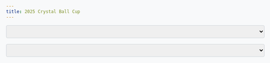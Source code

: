 ```yaml
---
title: 2025 Crystal Ball Cup
---
```


<meta name="viewport" content="width=device-width, initial-scale=1">
<link rel="preconnect" href="https://fonts.googleapis.com">
<link rel="preconnect" href="https://fonts.gstatic.com" crossorigin>

<script src="https://cdn.plot.ly/plotly-3.0.3.min.js"></script>
<script src="https://d3js.org/d3.v7.min.js"></script>
<style>
html {
    background-color: #f8f9fa;
}

body {
    font-family: 'Inter', sans-serif;
    font-variation-settings: 'wdth' 55;
    background-color: #f8f9fa;
    color: #212529;
    max-width: 50em;
}

main {
    max-width: 80rem;
    padding: 1rem;
    margin: auto;
}

h1 {
    text-align: center;
}

select {
    width: 100%;
    padding: 0.5rem;
    margin-bottom: 1rem;
    border: 1px solid #ced4da;
    border-radius: 0.25rem;
}

#plot {
    width: 100%;
}

.plot-row {
    display: flex;
    align-items: center;
    margin-bottom: 1rem;
}

.plot-label {
    width: 150px;
    padding-right: 1rem;
}

.plot-outcome {
    width: 80px;
    font-weight: bold;
    text-align: center;
    padding-right: 1rem;
}

.outcome-chip {
    display: inline-block;
    padding: 0.2em 0.6em;
    border-radius: 1em;
    font-size: 0.8em;
    text-align: center;
    white-space: nowrap;
    vertical-align: middle;
    line-height: 1;
}

.outcome-pending .outcome-chip {
    background-color: rgba(128, 128, 128, 0.2);
    color: rgba(128, 128, 128, 0.8);
}

.outcome-yes .outcome-chip {
    background-color: rgba(0, 128, 0, 0.2);
    color: green;
}

.outcome-no .outcome-chip {
    background-color: rgba(255, 0, 0, 0.2);
    color: red;
}

.plot-container {
    width: calc(100% - 230px); /* 150px for label + 80px for outcome */
}

@media (max-width: 600px) {
    .plot-row {
        flex-direction: column;
        align-items: flex-start;
    }

    .plot-label {
        width: 100%;
        padding-right: 0;
        margin-bottom: 0.5rem;
        font-weight: bold;
    }

    .plot-container {
        width: 100%;
    }
}
</style>

<select id="question-dropdown"></select>
<select id="email-dropdown"></select>
<div id="question-description" style="margin-top: 1rem; font-style: italic;"></div>
<div id="plot"></div>

<script>
Promise.all([
    d3.json('events.json'),
    d3.csv('responses.csv')
]).then(([events, responses]) => {
    const allEvents = [{ id: 'all', short: 'All' }, ...events];

    const questionDropdown = d3.select('#question-dropdown');
    const emailDropdown = d3.select('#email-dropdown');

    questionDropdown.selectAll('option')
        .data(allEvents)
        .enter()
        .append('option')
        .attr('value', d => d.id)
        .text(d => d.short);

    const usernames = ['No user selected', ...responses.map(r => r['Email Address'])];
    emailDropdown.selectAll('option')
        .data(usernames)
        .enter()
        .append('option')
        .attr('value', d => d)
        .text(d => d);

    // Set initial dropdown values
    questionDropdown.property('value', 'all');
    emailDropdown.property('value', 'No user selected');

    const plotData = (questionId, highlightedUsername) => {
        const plotDiv = d3.select('#plot');
        plotDiv.html(''); // Clear previous plot(s)

        const questionsToPlot = (questionId === 'all') ? events : events.filter(e => e.id == questionId);

        questionsToPlot.forEach(event => {
            const questionData = responses.map(r => +r[event.id]);
                                const allUsernames = responses.map(r => r['Email Address']);

            const outcomeText = event.outcome[0];
            const outcomeClass = `outcome-${outcomeText.toLowerCase()}`;

            let plotContainer;
            if (questionId === 'all') {
                const row = plotDiv.append('div').attr('class', 'plot-row');
                row.append('div').attr('class', `plot-outcome ${outcomeClass}`).html(`<span class="outcome-chip">${outcomeText}</span>`);
                row.append('div').attr('class', 'plot-label').text(event.short);
                plotContainer = row.append('div').attr('id', 'plot-' + event.id).attr('class', 'plot-container');
            } else {
                // For a single plot, we can just use the main plot div.
                plotContainer = plotDiv.append('div').attr('id', 'plot-single');
            }

            const trace1 = {
                x: questionData,
                type: 'violin',
                name: ' ',
                orientation: 'h',
                hoverinfo: 'none',
                box: { visible: false },
                meanline: { visible: true },
                side: 'positive',
                fillcolor: 'rgba(0, 128, 0, 0.1)',
                line: {
                    color: 'green'
                }
            };

            const colors = allUsernames.map(u => u === highlightedUsername ? 'rgba(255, 0, 0, 0.85)' : 'rgba(0, 0, 255, 0.3)');

            const trace2 = {
                x: questionData,
                y: Array(questionData.length).fill(' '),
                type: 'scatter',
                mode: 'markers',
                text: allUsernames,
                hovertemplate: '%{text}<extra></extra>',
                marker: {
                    size: 10,
                    color: colors
                }
            };

            const layout = {
                showlegend: false,
                xaxis: { range: [0, 1], fixedrange: true },
                yaxis: { fixedrange: true },
            };

            if (questionId !== 'all') {
                        layout.title = event.short;
                        d3.select('#question-description').text(event.precise);
                        d3.select('#question-description').append('div').html(`<span class="outcome-chip">${outcomeText}</span>`).attr('class', outcomeClass).style('font-weight', 'bold');
                    } else {
                layout.margin = { l: 20, r: 20, b: 20, t: 20 };
                layout.height = 100;
                d3.select('#question-description').text('');
            }

            Plotly.newPlot(plotContainer.attr('id'), [trace1, trace2], layout, {displayModeBar: false});

            document.getElementById(plotContainer.attr('id')).on('plotly_click', function (data) {
                if (data.points.length > 0) {
                    const point = data.points[0];
                    if (point.curveNumber === 1) { // scatter plot trace
                        const username = point.text;
                        emailDropdown.property('value', username);
                        plotData(questionDropdown.property('value'), username);
                    }
                }
            });
        });
    };

    questionDropdown.on('change', function () {
        plotData(this.value, emailDropdown.property('value'));
    });

    emailDropdown.on('change', function () {
        plotData(questionDropdown.property('value'), this.value);
    });

    // Initial plot
    plotData(questionDropdown.property('value'), emailDropdown.property('value'));
});
</script>